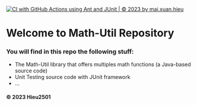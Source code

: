 [![CI with GitHub Actions using Ant and JUnit | © 2023 by mai.xuan.hieu](https://github.com/Hieu2501/math-util/actions/workflows/ci-junit.yml/badge.svg)](https://github.com/Hieu2501/math-util/actions/workflows/ci-junit.yml)

# Welcome to Math-Util Repository

### You will find in this repo the following stuff:

- The Math-Util library that offers multiples math functions (a Java-based source code)
- Unit Testing source code with JUnit framework
- ...

#### © 2023 Hieu2501
